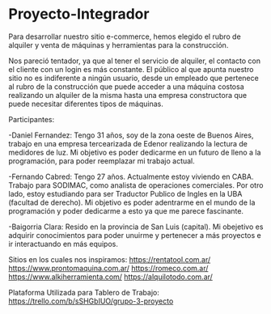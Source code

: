 # Proyecto-Integrador
Para desarrollar nuestro sitio e-commerce, hemos elegido el rubro de alquiler y venta de máquinas y herramientas para la construcción.

Nos pareció tentador, ya que al tener el servicio de alquiler, el contacto con el cliente con un login es más constante.
El público al que apunta nuestro sitio no es indiferente a ningún usuario, desde un empleado que pertenece al rubro de la construcción que puede acceder a una máquina costosa realizando un alquiler de la misma hasta una empresa constructora que puede necesitar diferentes tipos de máquinas.

Participantes:

-Daniel Fernandez: 
Tengo 31 años, soy de la zona oeste de Buenos Aires, trabajo en una empresa tercearizada de Edenor realizando la lectura de medidores de luz. Mi objetivo es poder dedicarme en un futuro de lleno a la programación, para poder reemplazar mi trabajo actual. 

-Fernando Cabred:
Tengo 27 años. Actualmente estoy viviendo en CABA. Trabajo para SODIMAC, como analista de operaciones comerciales. Por otro lado, estoy estudiando para ser Traductor Publico de Ingles en la UBA (facultad de derecho). Mi objetivo es poder adentrarme en el mundo de la programación y poder dedicarme a esto ya que me parece fascinante.    

-Baigorria Clara:
Resido en la provincia de San Luis (capital).  Mi obejetivo es adquirir conocimientos para poder unuirme y pertenecer a más proyectos e ir interactuando en más equipos. 

Sitios en los cuales nos inspiramos:
https://rentatool.com.ar/
https://www.prontomaquina.com.ar/
https://romeco.com.ar/
https://www.alkiherramienta.com/
https://alquilotodo.com.ar/

Plataforma Utilizada para Tablero de Trabajo:
https://trello.com/b/sSHGbIUO/grupo-3-proyecto
